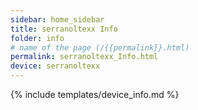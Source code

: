 ```yaml
---
sidebar: home_sidebar
title: serranoltexx Info
folder: info
# name of the page (/{{permalink}}.html)
permalink: serranoltexx_Info.html
device: serranoltexx
---
```

{% include templates/device_info.md %}
